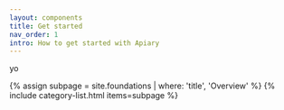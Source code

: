 ```yaml
---
layout: components
title: Get started
nav_order: 1
intro: How to get started with Apiary
---
```


yo 

{% assign subpage = site.foundations | where: 'title', 'Overview' %}
{% include category-list.html items=subpage %}
